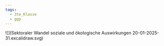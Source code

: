 ```yaml
---
tags:
  - 3te_Klasse
  - ggp
---
```

![](Sektoraler Wandel soziale und ökologische Auswirkungen 20-01-2025-31.excalidraw.svg)